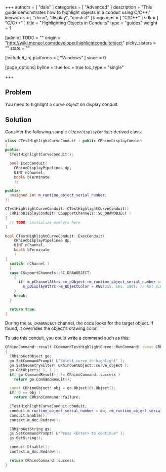 +++
authors = [ "dale" ]
categories = [ "Advanced" ]
description = "This guide demonstrates how to highlight objects in a conduit using C/C++."
keywords = [ "rhino", "display", "conduit" ]
languages = [ "C/C++" ]
sdk = [ "C/C++" ]
title = "Highlighting Objects in Conduits"
type = "guides"
weight = 1

[admin]
TODO = ""
origin = "http://wiki.mcneel.com/developer/highlightconduitobject"
picky_sisters = ""
state = ""

[included_in]
platforms = [ "Windows" ]
since = 0

[page_options]
byline = true
toc = true
toc_type = "single"

+++

 
## Problem

You need to highlight a curve object on display conduit.

## Solution

Consider the following sample `CRhinoDisplayConduit` derived class:

```cpp
class CTestHighlightCurveConduit : public CRhinoDisplayConduit
{
public:
  CTestHighlightCurveConduit();

  bool ExecConduit(
    CRhinoDisplayPipeline& dp,
    UINT nChannel,
    bool& bTerminate
    );

public:
  unsigned int m_runtime_object_serial_number;
};

CTestHighlightCurveConduit::CTestHighlightCurveConduit()
: CRhinoDisplayConduit( CSupportChannels::SC_DRAWOBJECT )
{
  // TODO: initialize members here
}

bool CTestHighlightCurveConduit::ExecConduit(
    CRhinoDisplayPipeline& dp,
    UINT nChannel,
    bool& bTerminate
    )
{
  switch( nChannel )
  {
  case CSupportChannels::SC_DRAWOBJECT:
    {
      if( m_pChannelAttrs->m_pObject->m_runtime_object_serial_number == m_runtime_object_serial_number )
        m_pDisplayAttrs->m_ObjectColor = RGB(255, 105, 180); // hot pink
    }
    break;
  }

  return true;
}
```

During the `SC_DRAWOBJECT` channel, the code looks for the target object.  If found, it overrides the object's drawing color.

To use this conduit, you could write a command such as this:

```cpp
CRhinoCommand::result CCommandTestHighlightCurve::RunCommand( const CRhinoCommandContext& context )
{
  CRhinoGetObject go;
  go.SetCommandPrompt( L"Select curve to highlight" );
  go.SetGeometryFilter( CRhinoGetObject::curve_object );
  go.GetObjects( 1, 1 );
  if( go.CommandResult() != CRhinoCommand::success )
    return go.CommandResult();

  const CRhinoObject* obj = go.Object(0).Object();
  if( 0 == obj )
    return CRhinoCommand::failure;

  CTestHighlightCurveConduit conduit;
  conduit.m_runtime_object_serial_number = obj->m_runtime_object_serial_number;
  conduit.Enable();
  context.m_doc.Redraw();

  CRhinoGetString gs;
  gs.SetCommandPrompt( L"Press <Enter> to continue" );
  gs.GetString();

  conduit.Disable();
  context.m_doc.Redraw();

  return CRhinoCommand::success;
}
```
